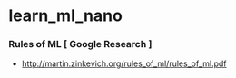 # learn_ml_nano

### Rules of ML [ Google Research ]
 - http://martin.zinkevich.org/rules_of_ml/rules_of_ml.pdf
